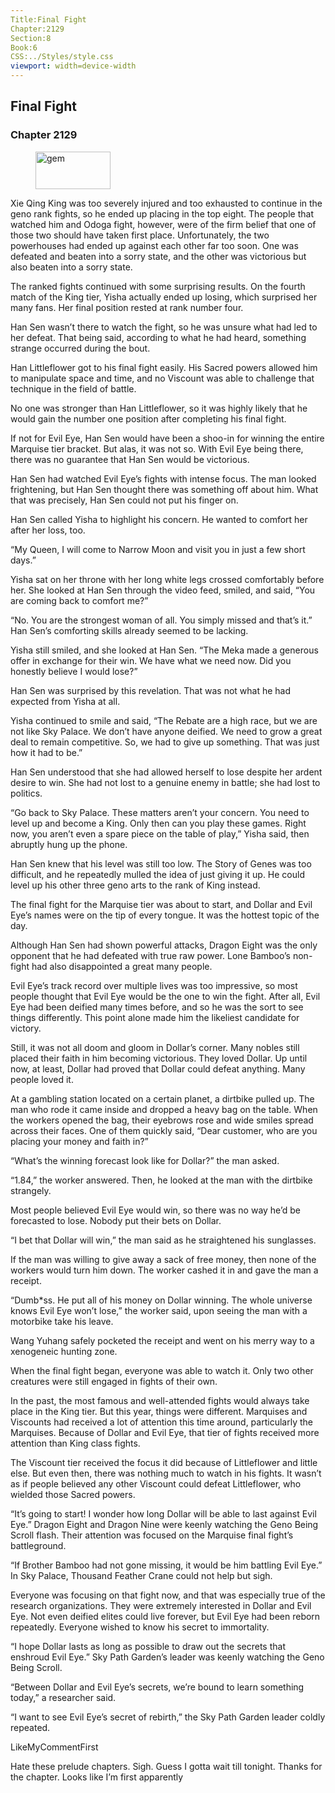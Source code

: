 ```yaml
---
Title:Final Fight 
Chapter:2129 
Section:8 
Book:6 
CSS:../Styles/style.css 
viewport: width=device-width
---
```

  
## Final Fight
### Chapter 2129
  
<figure>
	<img src="../Images/gem.gif" alt="gem" id="gem" width="120" height="60" />
</figure>
  

  
Xie Qing King was too severely injured and too exhausted to continue in the geno rank fights, so he ended up placing in the top eight. The people that watched him and Odoga fight, however, were of the firm belief that one of those two should have taken first place. Unfortunately, the two powerhouses had ended up against each other far too soon. One was defeated and beaten into a sorry state, and the other was victorious but also beaten into a sorry state.

The ranked fights continued with some surprising results. On the fourth match of the King tier, Yisha actually ended up losing, which surprised her many fans. Her final position rested at rank number four.

Han Sen wasn’t there to watch the fight, so he was unsure what had led to her defeat. That being said, according to what he had heard, something strange occurred during the bout.

Han Littleflower got to his final fight easily. His Sacred powers allowed him to manipulate space and time, and no Viscount was able to challenge that technique in the field of battle.

No one was stronger than Han Littleflower, so it was highly likely that he would gain the number one position after completing his final fight.

If not for Evil Eye, Han Sen would have been a shoo-in for winning the entire Marquise tier bracket. But alas, it was not so. With Evil Eye being there, there was no guarantee that Han Sen would be victorious.

Han Sen had watched Evil Eye’s fights with intense focus. The man looked frightening, but Han Sen thought there was something off about him. What that was precisely, Han Sen could not put his finger on.

Han Sen called Yisha to highlight his concern. He wanted to comfort her after her loss, too.

“My Queen, I will come to Narrow Moon and visit you in just a few short days.”

Yisha sat on her throne with her long white legs crossed comfortably before her. She looked at Han Sen through the video feed, smiled, and said, “You are coming back to comfort me?”

“No. You are the strongest woman of all. You simply missed and that’s it.” Han Sen’s comforting skills already seemed to be lacking.

Yisha still smiled, and she looked at Han Sen. “The Meka made a generous offer in exchange for their win. We have what we need now. Did you honestly believe I would lose?”

Han Sen was surprised by this revelation. That was not what he had expected from Yisha at all.

Yisha continued to smile and said, “The Rebate are a high race, but we are not like Sky Palace. We don’t have anyone deified. We need to grow a great deal to remain competitive. So, we had to give up something. That was just how it had to be.”

Han Sen understood that she had allowed herself to lose despite her ardent desire to win. She had not lost to a genuine enemy in battle; she had lost to politics.

“Go back to Sky Palace. These matters aren’t your concern. You need to level up and become a King. Only then can you play these games. Right now, you aren’t even a spare piece on the table of play,” Yisha said, then abruptly hung up the phone.

Han Sen knew that his level was still too low. The Story of Genes was too difficult, and he repeatedly mulled the idea of just giving it up. He could level up his other three geno arts to the rank of King instead.

The final fight for the Marquise tier was about to start, and Dollar and Evil Eye’s names were on the tip of every tongue. It was the hottest topic of the day.

Although Han Sen had shown powerful attacks, Dragon Eight was the only opponent that he had defeated with true raw power. Lone Bamboo’s non-fight had also disappointed a great many people.

Evil Eye’s track record over multiple lives was too impressive, so most people thought that Evil Eye would be the one to win the fight. After all, Evil Eye had been deified many times before, and so he was the sort to see things differently. This point alone made him the likeliest candidate for victory.

Still, it was not all doom and gloom in Dollar’s corner. Many nobles still placed their faith in him becoming victorious. They loved Dollar. Up until now, at least, Dollar had proved that Dollar could defeat anything. Many people loved it.

At a gambling station located on a certain planet, a dirtbike pulled up. The man who rode it came inside and dropped a heavy bag on the table. When the workers opened the bag, their eyebrows rose and wide smiles spread across their faces. One of them quickly said, “Dear customer, who are you placing your money and faith in?”

“What’s the winning forecast look like for Dollar?” the man asked.

“1.84,” the worker answered. Then, he looked at the man with the dirtbike strangely.

Most people believed Evil Eye would win, so there was no way he’d be forecasted to lose. Nobody put their bets on Dollar.

“I bet that Dollar will win,” the man said as he straightened his sunglasses.

If the man was willing to give away a sack of free money, then none of the workers would turn him down. The worker cashed it in and gave the man a receipt.

“Dumb*ss. He put all of his money on Dollar winning. The whole universe knows Evil Eye won’t lose,” the worker said, upon seeing the man with a motorbike take his leave.

Wang Yuhang safely pocketed the receipt and went on his merry way to a xenogeneic hunting zone.

When the final fight began, everyone was able to watch it. Only two other creatures were still engaged in fights of their own.

In the past, the most famous and well-attended fights would always take place in the King tier. But this year, things were different. Marquises and Viscounts had received a lot of attention this time around, particularly the Marquises. Because of Dollar and Evil Eye, that tier of fights received more attention than King class fights.

The Viscount tier received the focus it did because of Littleflower and little else. But even then, there was nothing much to watch in his fights. It wasn’t as if people believed any other Viscount could defeat Littleflower, who wielded those Sacred powers.

“It’s going to start! I wonder how long Dollar will be able to last against Evil Eye.” Dragon Eight and Dragon Nine were keenly watching the Geno Being Scroll flash. Their attention was focused on the Marquise final fight’s battleground.

“If Brother Bamboo had not gone missing, it would be him battling Evil Eye.” In Sky Palace, Thousand Feather Crane could not help but sigh.

Everyone was focusing on that fight now, and that was especially true of the research organizations. They were extremely interested in Dollar and Evil Eye. Not even deified elites could live forever, but Evil Eye had been reborn repeatedly. Everyone wished to know his secret to immortality.

“I hope Dollar lasts as long as possible to draw out the secrets that enshroud Evil Eye.” Sky Path Garden’s leader was keenly watching the Geno Being Scroll.

“Between Dollar and Evil Eye’s secrets, we’re bound to learn something today,” a researcher said.

“I want to see Evil Eye’s secret of rebirth,” the Sky Path Garden leader coldly repeated.

LikeMyCommentFirst

Hate these prelude chapters. Sigh. Guess I gotta wait till tonight. Thanks for the chapter. Looks like I’m first apparently